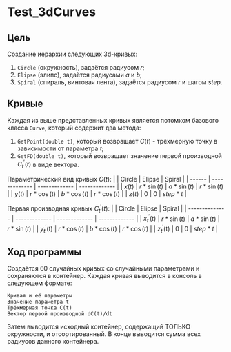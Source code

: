 # Test_3dCurves

## Цель
Создание иерархии следующих 3d-кривых:  
1. `Circle` (окружность), задаётся радиусом $r$;
2. `Elipse` (элипс), задаётся радиусами $a$ и $b$;
3. `Spiral` (спираль, винтовая лента), задаётся радиусом $r$ и шагом $step$.

## Кривые
Каждая из выше представленных кривых является потомком базового класса `Curve`, который содержит два метода:  
1. `GetPoint(double t)`, который возвращает $C(t)$ - трёхмерную точку в зависимости от параметра $t$;
2. `GetFD(double t)`, который возвращает значение первой производной $C^{'}_{t}(t)$ в виде вектора.
 
Параметрический вид кривых $C(t)$:
|        |     Circle    |     Elipse    |     Spiral    |
| ------ | ------------- | ------------- | ------------- |
| $x(t)$ |  $r*\sin(t)$  |  $a*\sin(t)$  |  $r*\sin(t)$  |
| $y(t)$ |  $r*\cos(t)$  |  $b*\cos(t)$  |  $r*\cos(t)$  |
| $z(t)$ |      $0$      |      $0$      |    $step*t$   |

Первая производная кривых $C^{'}_{t}(t)$:
|                |     Circle    |     Elipse    |     Spiral    |
| -------------- | ------------- | ------------- | ------------- |
| $x^{'}_{t}(t)$ |  $r*\sin(t)$  |  $a*\sin(t)$  |  $r*\sin(t)$  |
| $y^{'}_{t}$(t) |  $r*\cos(t)$  |  $b*\cos(t)$  |  $r*\cos(t)$  |
| $z^{'}_{t}$(t) |      $0$      |      $0$      |    $step*t$   |

## Ход программы
Создаётся 60 случайных кривых со случайными параметрами и сохраняются в контейнер. Каждая кривая выводится в консоль в следующем формате: 
```
Кривая и её параметры     
Значение параметра t      
Трёхмерная точка C(t)    
Вектор первой производной dC(t)/dt
```
Затем выводится исходный контейнер, содержащий ТОЛЬКО окружности, и отсортированный. В конце выводится сумма всех радиусов данного контейнера.
